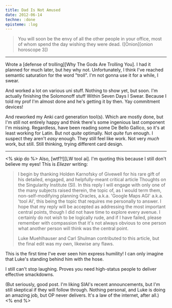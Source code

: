 ```yaml
---
title: Dad Is Not Amused
date: 2012-06-14
techne: :done
episteme: :log
---
```


> You will soon be the envy of all the other people in your office, most of whom spend the day wishing they were dead. ([Onion][onion horoscope 3])

---

Wrote a [defense of trolling][Why The Gods Are Trolling You]. I had it planned for much later, but hey why not. Unfortunately, I think I've reached semantic saturation for the word "troll". I'm not gonna use it for a while, I swear.

And worked a lot on various uni stuff. Nothing to show yet, but soon. I'm actually finishing the Solomonoff stuff Within Seven Days I Swear. Because I told my prof I'm almost done and he's getting it by then. Yay commitment devices!

And reworked my Anki card generation tool(s). Which are mostly done, but I'm still not entirely happy and think there's some ingenious last component I'm missing. Regardless, have been reading some De Bello Gallico, so it's at least working for Latin. But not *quite* optimally. Not *quite* fun enough. I suspect they aren't *easy* enough. They still feel like work. Not very *much* work, but still. Still thinking, trying different card design.

---

<% skip do %>
Also, [wtf?!][LW tool ai]. I'm quoting this because I still don't believe my eyes! This is *Eliezer* writing:

> I begin by thanking Holden Karnofsky of Givewell for his rare gift of his detailed, engaged, and helpfully-meant critical article Thoughts on the Singularity Institute (SI). In this reply I will engage with only one of the many subjects raised therein, the topic of, as I would term them, non-self-modifying planning Oracles, a.k.a. 'Google Maps AGI' a.k.a. 'tool AI', this being the topic that requires me personally to answer.  I hope that my reply will be accepted as addressing the most important central points, though I did not have time to explore every avenue.  I certainly do not wish to be logically rude, and if I have failed, please remember with compassion that it's not always obvious to one person what another person will think was the central point.
>
> Luke Muehlhauser and Carl Shulman contributed to this article, but the final edit was my own, likewise any flaws.

This is the first time I've ever seen him express humility! I can only imagine that Luke's standing behind him with the hose.

I still can't stop laughing. Proves you need high-status people to deliver effective smackdowns.

(But seriously, good post. I'm liking SIAI's recent announcements, but I'm still skeptical if they will follow through. Nothing personal, and Luke is doing an amazing job, but OP never delivers. It's a law of the internet, after all.)
<% end %>
